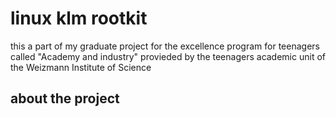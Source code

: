 <h1>linux klm rootkit</h1>
  <p>this a part of my graduate project for the excellence program 
  for teenagers called "Academy and industry" provieded by the
  teenagers academic unit of the Weizmann Institute of Science
</p>
 <h2>about the project<h2>
